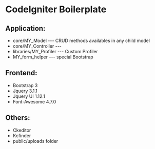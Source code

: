 # CodeIgniter Boilerplate

## Application:

* core/MY_Model --- CRUD methods availables in any child model
* core/MY_Controller ---
* libraries/MY_Profiler --- Custom Profiler  
* MY_form_helper --- special Bootstrap

## Frontend:

* Bootstrap 3
* Jquery 3.1.1
* Jquery UI 1.12.1
* Font-Awesome 4.7.0

## Others:

* Ckeditor
* Kcfinder
* public/uploads folder
